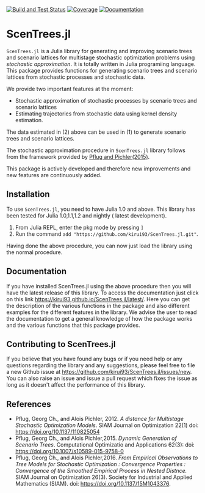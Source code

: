 
[![Build and Test Status](https://travis-ci.com/kirui93/ScenTrees.jl.svg?branch=master)](https://travis-ci.com/kirui93/ScenTrees.jl)
[![Coverage](https://codecov.io/gh/kirui93/ScenTrees.jl/branch/master/graph/badge.svg)](https://codecov.io/gh/kirui93/ScenTrees.jl)
[![Documentation](https://img.shields.io/badge/dos-latest-blue.svg)](https://kirui93.github.io/ScenTrees.jl/latest/)

# ScenTrees.jl

`ScenTrees.jl` is a Julia library for generating and improving scenario trees and scenario lattices for multistage stochastic optimization problems using _stochastic approximation_. It is totally written in Julia programiing language. This package provides functions for generating scenario trees and scenario lattices from stochastic processes and stochastic data.

We provide two important features at the moment:

- Stochastic approximation of stochastic processes by scenario trees and scenario lattices
- Estimating trajectories from stochastic data using kernel density estimation.
    
The data estimated in (2) above can be used in (1) to generate scenario trees and scenario lattices.

The stochastic approximation procedure in `ScenTrees.jl` library follows from the framework provided by [Pflug and Pichler(2015)](https://doi.org/10.1007/s10589-015-9758-0).

This package is actively developed and therefore new improvements and new features are continuously added.
## Installation
To use `ScenTrees.jl`, you need to have Julia 1.0 and above. This library has been tested for Julia 1.0,1.1,1.2 and nightly ( latest development). 

1. From Julia REPL, enter the pkg mode by pressing ```]``` 
2. Run the command ```add "https://github.com/kirui93/ScenTrees.jl.git"```.
    
Having done the above procedure, you can now just load the library using the normal procedure.

## Documentation 
If you have installed ScenTrees.jl using the above procedure then you will have the latest release of this library. To access the documentation just click on this link https://kirui93.github.io/ScenTrees.jl/latest/. Here you can get the description of the various functions in the package and also different examples for the different features in the library. We advise the user to read the documentation to get a general knowledge of how the package works and the various functions that this package provides. 

## Contributing to ScenTrees.jl
If you believe that you have found any bugs or if you need help or any questions regarding the library and any suggestions, please feel free to file a new Github issue at https://github.com/kirui93/ScenTrees.jl/issues/new. You can also raise an issue and issue a pull request which fixes the issue as long as it doesn't affect the performance of this library.

## References
+ Pflug, Georg Ch., and Alois Pichler, 2012. *A distance for Multistage Stochastic Optimization Models*. SIAM Journal on Optimization 22(1) doi: https://doi.org/10.1137/110825054
+ Pflug, Georg Ch., and Alois Pichler,2015. *Dynamic Generation of Scenario Trees*. Computational Optimizatio and Applications 62(3): doi: https://doi.org/10.1007/s10589-015-9758-0
+ Pflug, Georg Ch., and Alois Pichler,2016. *From Empirical Observations to Tree Models for Stochastic Optimization : Convergence Properties : Convergence of the Smoothed Empirical Process in Nested Distnce.* SIAM Journal on Optimization 26(3). Society for Industrial and Applied Mathematics (SIAM). doi: https://doi.org/10.1137/15M1043376.
